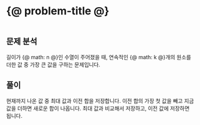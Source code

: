 # {@ problem-title @}

~~~problem-info-table
~~~

## 문제 분석

길이가 {@ math: n @}인 수열이 주어졌을 때,
연속적인 {@ math: k @}개의 원소를 더한 값 중 가장 큰 값을 구하는 문제입니다.

## 풀이

현재까지 나온 값 중 최대 값과 이전 합을 저장합니다.
이전 합의 가장 첫 값을 빼고 지금 값을 더하면 새로운 합이 나옵니다.
최대 값과 비교해서 저장하고, 이전 값에 저장하면 됩니다.
